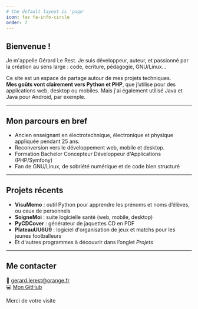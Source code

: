 ```yaml
---
# the default layout is 'page'
icon: fas fa-info-circle
order: 7
---
```


## Bienvenue !

Je m'appelle Gérard Le Rest. Je suis développeur, auteur, et passionné par la création au sens large : code, écriture, pédagogie, GNU/Linux...

Ce site est un espace de partage autour de mes projets techniques.  
**Mes goûts vont clairement vers Python et PHP**, que j’utilise pour des applications web, desktop ou mobiles. Mais j'ai également utilisé Java et Java pour Android, par exemple.

---

## Mon parcours en bref

- Ancien enseignant en électrotechnique, électronique et physique appliquée pendant 25 ans.
- Reconversion vers le développement web, mobile et desktop.
- Formation Bachelor Concepteur Développeur d'Applications (PHP/Symfony)
- Fan de GNU/Linux, de sobriété numérique et de code bien structuré

---

## Projets récents

- **VisuMemo** : outil Python pour apprendre les prénoms et noms d’élèves, ou ceux de personnels
- **SoigneMoi** : suite logicielle santé (web, mobile, desktop)
- **PyCDCover** : générateur de jaquettes CD en PDF
- **PlateauUU6U9** : logiciel d'organisation de jeux et matchs pour les jeunes footballeurs
- Et d'autres programmes à découvrir dans l’onglet *Projets*

---

## Me contacter

📧 [gerard.lerest@orange.fr](mailto:gerard.lerest@orange.fr)  
💻 [Mon GitHub](https://github.com/GerardLeRest)

Merci de votre visite 

